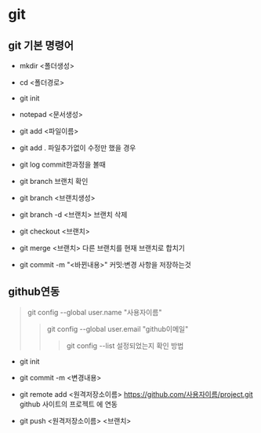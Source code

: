 # git

## git 기본 명령어

- mkdir <폴더생성>

- cd <폴더경로>

- git init

- notepad <문서생성>

- git add <파일이름>

- git add . 파일추가없이 수정만 했을 경우

- git log    commit한과정을 볼때

- git branch 브랜치 확인

- git branch <브랜치생성>

- git branch -d <브랜치> 브랜치 삭제

- git checkout <브랜치> 

- git merge <브랜치> 다른 브랜치를 현재 브랜치로 합치기

- git commit -m "<바뀐내용>" 커밋:변경 사항을 저장하는것 

## github연동

> git config --global user.name "사용자이름"
>> git config --global user.email "github이메일"
>>> git config --list 설정되었는지 확인 방법

- git init

- git commit -m <변경내용>

- git remote add <원격저장소이름> https://github.com/사용자이름/project.git   github 사이트의 프로젝트 에 연동

- git push <원격저장소이름> <브랜치>